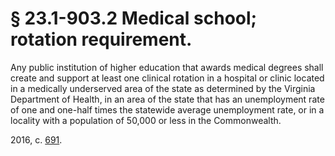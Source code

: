 # § 23.1-903.2 Medical school; rotation requirement.

<p>Any public institution of higher education that awards medical degrees shall create and support at least one clinical rotation in a hospital or clinic located in a medically underserved area of the state as determined by the Virginia Department of Health, in an area of the state that has an unemployment rate of one and one-half times the statewide average unemployment rate, or in a locality with a population of 50,000 or less in the Commonwealth.</p><p>2016, c. <a href='http://lis.virginia.gov/cgi-bin/legp604.exe?161+ful+CHAP0691'>691</a>.</p>